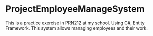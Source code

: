 # ProjectEmployeeManageSystem
This is a practice exercise in PRN212 at my school. Using C#, Entity Framework. This system allows managing employees and their work.
